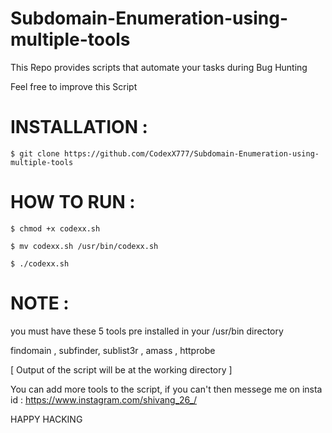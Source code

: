 # Subdomain-Enumeration-using-multiple-tools

This Repo provides scripts that automate your tasks during Bug Hunting

Feel free to improve this Script 

# INSTALLATION :

```
$ git clone https://github.com/CodexX777/Subdomain-Enumeration-using-multiple-tools
```

# HOW TO RUN :

```
$ chmod +x codexx.sh
```
```
$ mv codexx.sh /usr/bin/codexx.sh
```
```
$ ./codexx.sh
```

# NOTE :

you must have these 5 tools pre installed in your /usr/bin directory

findomain , subfinder, sublist3r , amass , httprobe

[ Output of the script will be at the working directory ]

You can add more tools to the script, if you can't then messege me on insta id : https://www.instagram.com/shivang_26_/

HAPPY HACKING
